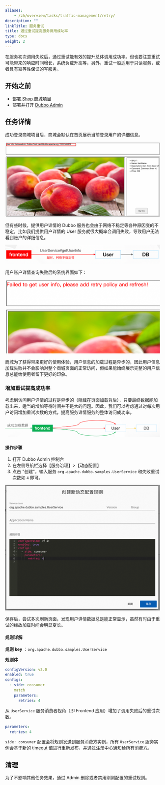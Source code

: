 ```yaml
---
aliases:
    - /zh/overview/tasks/traffic-management/retry/
description: ""
linkTitle: 服务重试
title: 通过重试提高服务调用成功率
type: docs
weight: 2
---
```




在服务初次调用失败后，通过重试能有效的提升总体调用成功率。但也要注意重试可能带来的响应时间增长，系统负载升高等，另外，重试一般适用于只读服务，或者具有幂等性保证的写服务。

## 开始之前
* [部署 Shop 商城项目](../#部署商场系统)
* 部署并打开 [Dubbo Admin](../.././../reference/admin/architecture/)

## 任务详情

成功登录商城项目后，商城会默认在首页展示当前登录用户的详细信息。

![retry1.png](/imgs/v3/tasks/retry/retry1.png)

但有些时候，提供用户详情的 Dubbo 服务也会由于网络不稳定等各种原因变的不稳定，比如我们提供用户详情的 User 服务就很大概率会调用失败，导致用户无法看到账户的详细信息。

![retry2.png](/imgs/v3/tasks/retry/retry2.png)

用户账户详情查询失败后的系统界面如下：

![retry2.png](/imgs/v3/tasks/retry/retry4.png)

商城为了获得带来更好的使用体验，用户信息的加载过程是异步的，因此用户信息加载失败并不会影响对整个商城页面的正常访问，但如果能始终展示完整的用户信息总能给使用者留下更好的印象。
### 增加重试提高成功率

考虑到访问用户详情的过程是异步的（隐藏在页面加载背后），只要最终数据能加载出来，适当的增加等待时间并不是大的问题。因此，我们可以考虑通过对每次用户访问增加重试次数的方式，提高服务详情服务的整体访问成功率。

![retry3.png](/imgs/v3/tasks/retry/retry3.png)

#### 操作步骤
1. 打开 Dubbo Admin 控制台
2. 在左侧导航栏选择【服务治理】>【动态配置】
3. 点击 "创建"，输入服务 `org.apache.dubbo.samples.UserService` 和失败重试次数如 `4` 即可。

![Admin 重试次数设置截图](/imgs/v3/tasks/retry/retry_admin.png)

保存后，尝试多次刷新页面，发现用户详情数据总是能正常显示，虽然有时由于重试的缘故加载时间会明显变长。

#### 规则详解

**规则 key** ：`org.apache.dubbo.samples.UserService`

**规则体**

```yaml
configVersion: v3.0
enabled: true
configs:
  - side: consumer
    match
    parameters:
      retries: 4
```

从 `UserService` 服务消费者视角（即 Frontend 应用）增加了调用失败后的重试次数。

```yaml
parameters:
  retries: 4
```

`side: consumer` 配置会将规则发送到服务消费方实例，所有 `UserService` 服务实例会基于新的 timeout 值进行重新发布，并通过注册中心通知给所有消费方。

## 清理
为了不影响其他任务效果，通过 Admin 删除或者禁用刚刚配置的重试规则。